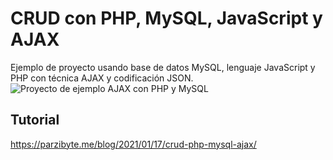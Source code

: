 # CRUD con PHP, MySQL, JavaScript y AJAX
Ejemplo de proyecto usando base de datos MySQL, lenguaje JavaScript y PHP con técnica AJAX y codificación JSON.
![Proyecto de ejemplo AJAX con PHP y MySQL](https://parzibyte.me/blog/wp-content/uploads/2021/01/CRUD-con-MySQL-PHP-JavaScript-y-AJAX.png)

## Tutorial
https://parzibyte.me/blog/2021/01/17/crud-php-mysql-ajax/
